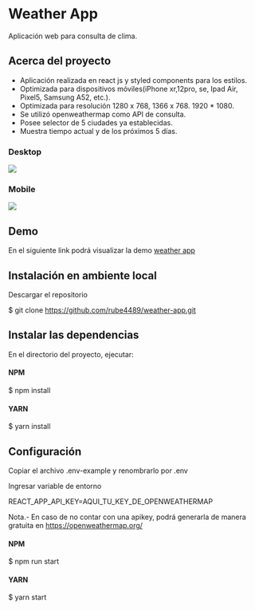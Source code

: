 # Weather App

Aplicación web para consulta de clima.

## Acerca del proyecto

- Aplicación realizada en react js y styled components para los estilos.
- Optimizada para dispositivos móviles(iPhone xr,12pro, se, Ipad Air, Pixel5, Samsung A52, etc.).
- Optimizada para resolución 1280 x 768, 1366 x 768. 1920 \* 1080.
- Se utilizó openweathermap como API de consulta.
- Posee selector de 5 ciudades ya establecidas.
- Muestra tiempo actual y de los próximos 5 días.

### Desktop

![](https://i.ibb.co/SmV05kZ/desktop.png)

### Mobile

![](https://i.ibb.co/9NY72Fs/mobile.png)

## Demo

En el siguiente link podrá visualizar la demo [weather app](https://weatherconsultapp.netlify.app/ "weather app")

## Instalación en ambiente local

Descargar el repositorio

$ git clone https://github.com/rube4489/weather-app.git

## Instalar las dependencias

En el directorio del proyecto, ejecutar:

#### NPM

$ npm install

#### YARN

$ yarn install

## Configuración

Copiar el archivo .env-example y renombrarlo por .env

Ingresar variable de entorno

REACT_APP_API_KEY=AQUI_TU_KEY_DE_OPENWEATHERMAP

Nota.- En caso de no contar con una apikey, podrá generarla de manera gratuita en https://openweathermap.org/

#### NPM

$ npm run start

#### YARN

$ yarn start

